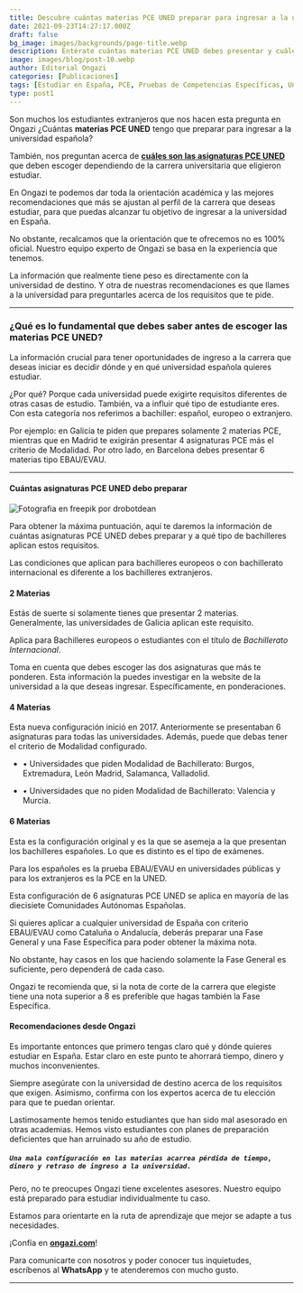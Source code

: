 ```yaml
---
title: Descubre cuántas materias PCE UNED preparar para ingresar a la universidad española
date: 2021-09-23T14:27:17.000Z
draft: false
bg_image: images/backgrounds/page-title.webp
description: Entérate cuántas materias PCE UNED debes presentar y cuáles Comunidades aplican a este requisito para ingresar a la universidad española.
image: images/blog/post-10.webp
author: Editorial Ongazi
categories: [Publicaciones]
tags: [Estudiar en España, PCE, Pruebas de Competencias Específicas, Universidad en España, Universidad Española]
type: post1
---
```


Son muchos los estudiantes extranjeros que nos hacen esta pregunta en Ongazi ¿Cuántas **materias PCE UNED** tengo que preparar para ingresar a la universidad española?

También, nos preguntan acerca de <a href="https://ongazi.com/materias-que-tengo-que-presentar-para-las-pce-uned/" target="_blank">**cuáles son las asignaturas PCE UNED**</a> que deben escoger dependiendo de la carrera universitaria que eligieron estudiar.

En Ongazi te podemos dar toda la orientación académica y las mejores recomendaciones que más se ajustan al perfil de la carrera que deseas estudiar, para que puedas alcanzar tu objetivo de ingresar a la universidad en España.

No obstante, recalcamos que la orientación que te ofrecemos no es 100% oficial. Nuestro equipo experto de Ongazi se basa en la experiencia que tenemos.

La información que realmente tiene peso es directamente con la universidad de destino. Y otra de nuestras recomendaciones es que llames a la universidad para preguntarles acerca de los requisitos que te pide.

---

### ¿Qué es lo fundamental que debes saber antes de escoger las materias PCE UNED?

La información crucial para tener oportunidades de ingreso a la carrera que deseas iniciar es decidir dónde y en qué universidad española quieres estudiar.

¿Por qué? Porque cada universidad puede exigirte requisitos diferentes de otras casas de estudio. También, va a influir qué tipo de estudiante eres. Con esta categoría nos referimos a bachiller: español, europeo o extranjero.

Por ejemplo: en Galicia te piden que prepares solamente 2 materias PCE, mientras que en Madrid te exigirán presentar 4 asignaturas PCE más el criterio de Modalidad. Por otro lado, en Barcelona debes presentar 6 materias tipo EBAU/EVAU.

---

#### Cuántas asignaturas PCE UNED debo preparar

![](/images/blog/post-10_1.webp "Fotografia en freepik por drobotdean")

Para obtener la máxima puntuación, aquí te daremos la información de cuántas asignaturas PCE UNED debes preparar y a qué tipo de bachilleres aplican estos requisitos.

Las condiciones que aplican para bachilleres europeos o con bachillerato internacional es diferente a los bachilleres extranjeros.

#### 2 Materias

Estás de suerte si solamente tienes que presentar 2 materias. Generalmente, las universidades de Galicia aplican este requisito. 

Aplica para Bachilleres europeos o estudiantes con el título de *Bachillerato Internacional*.

Toma en cuenta que debes escoger las dos asignaturas que más te ponderen. Esta información la puedes investigar en la website de la universidad a la que deseas ingresar. Específicamente, en ponderaciones.

#### 4 Materias

Esta nueva configuración inició en 2017. Anteriormente se presentaban 6 asignaturas para todas las universidades. Además, puede que debas tener el criterio de Modalidad configurado. 

- • Universidades que piden Modalidad de Bachillerato: Burgos, Extremadura, León Madrid, Salamanca, Valladolid.
  
- • Universidades que no piden Modalidad de Bachillerato: Valencia y Murcia.


#### 6 Materias

Esta es la configuración original y es la que se asemeja a la que presentan los bachilleres españoles. Lo que es distinto es el tipo de exámenes.

Para los españoles es la prueba EBAU/EVAU en universidades públicas y para los extranjeros es la PCE en la UNED.

Esta configuración de 6 asignaturas PCE UNED se aplica en mayoría de las diecisiete Comunidades Autónomas Españolas.

Si quieres aplicar a cualquier universidad de España con criterio EBAU/EVAU como Cataluña o Andalucía, deberás preparar una Fase General y una Fase Específica para poder obtener la máxima nota.

No obstante, hay casos en los que haciendo solamente la Fase General es suficiente, pero dependerá de cada caso.

Ongazi te recomienda que, si la nota de corte de la carrera que elegiste tiene una nota superior a 8 es preferible que hagas también la Fase Específica.

#### Recomendaciones desde Ongazi

Es importante entonces que primero tengas claro qué y dónde quieres estudiar en España. Estar claro en este punto te ahorrará tiempo, dinero y muchos inconvenientes.

Siempre asegúrate con la universidad de destino acerca de los requisitos que exigen. Asimismo, confirma con los expertos acerca de tu elección para que te puedan orientar.

Lastimosamente hemos tenido estudiantes que han sido mal asesorado en otras academias. Hemos visto estudiantes con planes de preparación deficientes que han arruinado su año de estudio.

##### `Una mala configuración en las materias acarrea pérdida de tiempo, dinero y retraso de ingreso a la universidad.`

Pero, no te preocupes Ongazi tiene excelentes asesores. Nuestro equipo está preparado para estudiar individualmente tu caso.

Estamos para orientarte en la ruta de aprendizaje que mejor se adapte a tus necesidades.

¡Confía en <a href="https://ongazi.com" target="_blank">**ongazi.com**</a>!

Para comunicarte con nosotros y poder conocer tus inquietudes, escríbenos al **WhatsApp** y te atenderemos con mucho gusto.

---